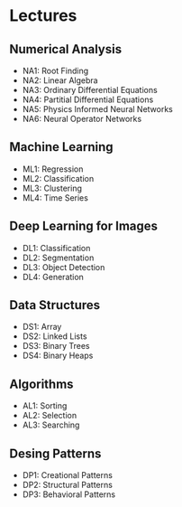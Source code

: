 # Lectures

## Numerical Analysis

- NA1: Root Finding
- NA2: Linear Algebra
- NA3: Ordinary Differential Equations
- NA4: Partitial Differential Equations
- NA5: Physics Informed Neural Networks
- NA6: Neural Operator Networks

## Machine Learning

- ML1: Regression
- ML2: Classification
- ML3: Clustering
- ML4: Time Series

## Deep Learning for Images

- DL1: Classification
- DL2: Segmentation
- DL3: Object Detection
- DL4: Generation

## Data Structures

- DS1: Array
- DS2: Linked Lists
- DS3: Binary Trees
- DS4: Binary Heaps

## Algorithms

- AL1: Sorting
- AL2: Selection
- AL3: Searching

## Desing Patterns

- DP1: Creational Patterns
- DP2: Structural Patterns
- DP3: Behavioral Patterns
